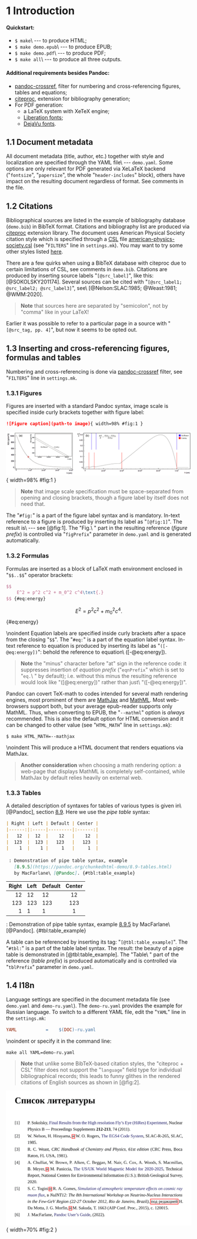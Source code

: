 # 1 Introduction

#### Quickstart:

- `$ make`\ --- to produce HTML;
- `$ make demo.epub`\ --- to produce EPUB;
- `$ make demo.pdf`\ --- to produce PDF;
- `$ make all`\ --- to produce all three outputs.

#### Additional requirements besides Pandoc:

- [pandoc-crossref](https://github.com/lierdakil/pandoc-crossref), filter for numbering and cross-referencing figures, tables and equations;
- [citeproc](https://github.com/jgm/citeproc), extension for bibliography generation;
- For PDF generation:
  - a LaTeX system with XeTeX engine;
  - [Liberation fonts](https://github.com/liberationfonts/liberation-fonts/);
  - [DejaVu fonts](https://dejavu-fonts.github.io/).

## 1.1 Document metadata

All document metadata (title, author, etc.) together with style and localization are specified through the YAML file\ --- `demo.yaml`. Some options are only relevant for PDF generated via XeLaTeX backend ("`fontsize`", "`papersize`", the whole "`header-includes`" block), others have impact on the resulting document regardless of format. See comments in the file.

## 1.2 Citations

Bibliographical sources are listed in the example of bibliography database (`demo.bib`) in BibTeX format. Citations and bibliography list are produced via [citeproc](https://github.com/jgm/citeproc) extension library. The document uses American Physical Society citation style which is specified through a [CSL](https://docs.citationstyles.org/) file [american-physics-society.csl](https://www.zotero.org/styles/american-physics-society) (see "`FILTERS`" line in `settings.mk`). You may want to try some other styles listed [here](https://www.zotero.org/styles).

There are a few quirks when using a BibTeX database with citeproc due to certain limitations of CSL, see comments in `demo.bib`. Citations are produced by inserting source labels "`[@src_label]`", like this: [@SOKOLSKY201174]. Several sources can be cited with "`[@src_label1; @src_label2; @src_label3]`", see\ [@Nelson:SLAC:1985; @Weast:1981; @WMM:2020].

> **Note** that sources here are separated by "semicolon", not by "comma" like in your LaTeX!

Earlier it was possible to refer to a particular page in a source with "`[@src_tag, pp. 4]`", but now it seems to be opted out.

## 1.3 Inserting and cross-referencing figures, formulas and tables

Numbering and cross-referencing is done via [pandoc-crossref](https://github.com/lierdakil/pandoc-crossref) filter, see "`FILTERS`" line in `settings.mk`.

### 1.3.1 Figures

Figures are inserted with a standard Pandoc syntax, image scale is specified inside curly brackets together with figure label:

```markdown
![Figure caption](path-to image){ width=98% #fig:1 }
```

![(a)\ The dependency of atmospheric depth $x(h)$ according to functions by Linsley and Keilhauer. (b)\ Relative difference in atmospheric heights between Linsley and Keilhauer parametrizatons. Red (Linsley) and blue (Keilhauer) lines represent borders of atmospheric layers in two models. Fig.\ 1 from paper [@Togini:NuINT12].](images/Keilhauer-Linsley.png){ width=98% #fig:1 }

> **Note** that image scale specification must be space-separated from opening and closing brackets, though a figure label by itself does not need that.

The "`#fig:`" is a part of the figure label syntax and is mandatory. In-text reference to a figure is produced by inserting its label as "`[@fig:1]`". The result is\ --- see [@fig:1]. The "Fig.\ " part in the resulting reference (_figure prefix_) is controlled via "`figPrefix`" parameter in `demo.yaml` and is generated automatically.

### 1.3.2 Formulas

Formulas are inserted as a block of LaTeX math environment enclosed in "`$$..$$`" operator brackets:

```tex
$$
    E^2 = p^2 c^2 + m_0^2 c^4\text{.}
$$ {#eq:energy}
```

$$
    E^2 = p^2 c^2 + m_0^2 c^4\text{.}
$$ {#eq:energy}

\noindent Equation labels are specified inside curly brackets after a space from the closing "`$$`". The "`#eq:`" is a part of the equation label syntax. In-text reference to equation is produced by inserting its label as "`([-@eq:energy])`": behold the reference to equation\ ([-@eq:energy]).

> **Note** the "minus" character before "at" sign in the reference code: it suppresses insertion of _equation prefix_ ("`eqnPrefix`" which is set to "`eq.`\ " by default); i.e. without this minus the resulting reference would look like "([@eq:energy])" rather than just\ "([-@eq:energy])".

Pandoc can covert TeX-math to codes intended for several math rendering engines, most prominent of them are [MathJax](https://www.mathjax.org/) and [MathML](https://www.w3.org/TR/MathML/). Most web-browsers support both, but your average epub-reader supports only MathML. Thus, when converting to EPUB, the "`--mathml`" option is _always_ recommended. This is also the default option for HTML conversion and it can be changed to other value (see "`HTML_MATH`" line in `settings.mk`):

```console
$ make HTML_MATH=--mathjax
```

\noindent This will produce a HTML document that renders equations via MathJax.

> **Another consideration** when choosing a math rendering option: a web-page that displays MathML is completely self-contained, while MathJax by default relies heavily on external web.

### 1.3.3 Tables

A detailed description of syntaxes for tables of various types is given in\ [@Pandoc], section [8.9](https://pandoc.org/chunkedhtml-demo/8.9-tables.html). Here we use the _pipe table_ syntax:

~~~ {.md .numberLines}
| Right | Left | Default | Center |
|------:|:-----|---------|:------:|
|   12  |  12  |    12   |    12  |
|  123  |  123 |   123   |   123  |
|    1  |    1 |     1   |     1  |

 : Demonstration of pipe table syntax, example
   [8.9.5](https://pandoc.org/chunkedhtml-demo/8.9-tables.html)
   by MacFarlane\ [@Pandoc]. {#tbl:table_example}
~~~

| Right | Left | Default | Center |
|------:|:-----|---------|:------:|
|   12  |  12  |    12   |    12  |
|  123  |  123 |   123   |   123  |
|    1  |    1 |     1   |     1  |

 : Demonstration of pipe table syntax, example
   [8.9.5](https://pandoc.org/chunkedhtml-demo/8.9-tables.html)
   by MacFarlane\ [@Pandoc].
   {#tbl:table_example}

A table can be referenced by inserting its tag: "`[@tbl:table_example]`". The "`#tbl:`" is a part of the table label syntax. The result: the beauty of a pipe table is demonstrated in [@tbl:table_example]. The "Table\ " part of the reference (_table prefix_) is produced automatically and is controlled via "`tblPrefix`" parameter in `demo.yaml`.

## 1.4 I18n

Language settings are specified in the document metadata file (see `demo.yaml` and `demo-ru.yaml`). The `demo-ru.yaml` provides the example for Russian language. To switch to a different YAML file, edit the "`YAML`" line in the `settings.mk`:

```Makefile
YAML           =    $(DOC)-ru.yaml
```

\noindent or specify it in the command line:

```console
make all YAML=demo-ru.yaml
```

> **Note** that unlike some BibTeX-based citation styles, the "citeproc + CSL" filter does not support the "`language`" field type for individual bibliographical records; this leads to funny glithes in the rendered citations of English sources as shown in [@fig:2].

![The bibliography list rendered by citeproc filter in cyrillic language environment. Note cyrillic insertions in resulting English citations.](images/rusek.png){ width=70% #fig:2 }
